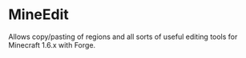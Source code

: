MineEdit
========

Allows copy/pasting of regions and all sorts of useful editing tools for Minecraft 1.6.x with Forge.

